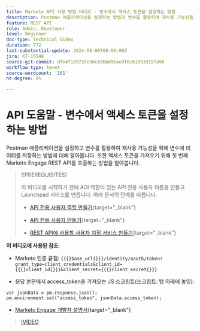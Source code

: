 ```yaml
---
title: Marketo API 사용 방법 비디오 - 변수에서 액세스 토큰을 설정하는 방법
description: Postman 애플리케이션을 설정하는 방법과 변수를 활용하여 재사용 가능성을 위해 변수에 데이터를 저장하는 방법을 알아봅니다.
feature: REST API
role: Admin, Developer
level: Beginner
doc-type: Technical Video
duration: 772
last-substantial-update: 2024-08-06T00:00:00Z
jira: KT-15548
source-git-commit: dfe4f1d9737cb0c69bbd96aedf6c61953315fa9b
workflow-type: tm+mt
source-wordcount: '161'
ht-degree: 0%

---
```



# API 도움말 - 변수에서 액세스 토큰을 설정하는 방법

Postman 애플리케이션을 설정하고 변수를 활용하여 재사용 가능성을 위해 변수에 데이터를 저장하는 방법에 대해 알아봅니다. 또한 액세스 토큰을 가져오기 위해 첫 번째 Marketo Engage REST API를 호출하는 방법을 알아봅니다.

>[!PREREQUISITES]
>
>이 비디오를 시작하기 전에 AOI 역할이 있는 API 전용 사용자 이름을 만들고 Launchpad 서비스를 만듭니다. 아래 문서의 단계를 따릅니다.
>
>* [API 전용 사용자 역할 만들기](https://experienceleague.adobe.com/en/docs/marketo/using/product-docs/administration/users-and-roles/create-an-api-only-user-role){target="_blank"}
>
>* [API 전용 사용자 만들기](https://experienceleague.adobe.com/en/docs/marketo/using/product-docs/administration/users-and-roles/create-an-api-only-user){target="_blank"}
>
>* [REST API에 사용할 사용자 지정 서비스 만들기](https://experienceleague.adobe.com/en/docs/marketo/using/product-docs/administration/additional-integrations/create-a-custom-service-for-use-with-rest-api){target="_blank"}

**이 비디오에 사용된 참조:**

* Marketo 인증 끝점: `{{{}base_url{}}}/identity/oauth/token?grant_type=client_credentials&client_id={{{}client_id{}}}&client_secret={{{}client_secret{}}}`

* 응답 본문에서 access_token을 가져오는 JS 스크립트(스크립트: 탭 아래에 놓임):

```
var jsonData = pm.response.json();
pm.environment.set("access_token", jsonData.access_token);
```

* [Marketo Engage 개발자 설명서](https://experienceleague.adobe.com/en/docs/marketo-developer/marketo/rest/authentication){target="_blank"}

>[!VIDEO](https://video.tv.adobe.com/v/3429275/?learn=on)
